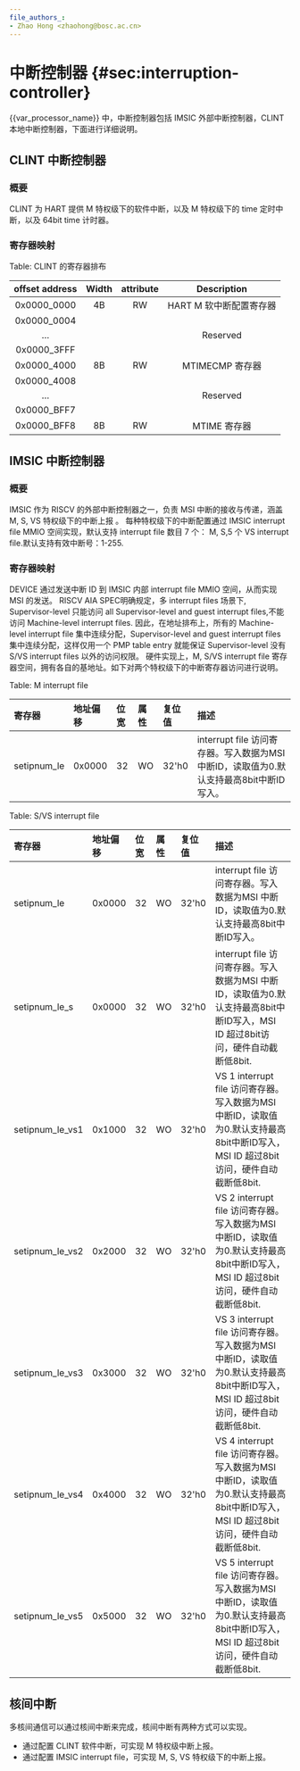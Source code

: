 ```yaml
---
file_authors_:
- Zhao Hong <zhaohong@bosc.ac.cn>
---
```


# 中断控制器 {#sec:interruption-controller}

{{var_processor_name}} 中，中断控制器包括 IMSIC 外部中断控制器，CLINT 本地中断控制器，下面进行详细说明。

## CLINT 中断控制器

### 概要

CLINT 为 HART 提供 M 特权级下的软件中断，以及 M 特权级下的 time 定时中断，以及 64bit time 计时器。

### 寄存器映射

Table: CLINT 的寄存器排布

| offset address | Width | attribute |       Description       |
| :------------: | :---: | :-------: | :---------------------: |
|  0x0000_0000   |  4B   |    RW     | HART M 软中断配置寄存器 |
|  0x0000_0004   |       |           |                         |
|       …        |       |           |        Reserved         |
|  0x0000_3FFF   |       |           |                         |
|  0x0000_4000   |  8B   |    RW     |     MTIMECMP 寄存器     |
|  0x0000_4008   |       |           |                         |
|       …        |       |           |        Reserved         |
|  0x0000_BFF7   |       |           |                         |
|  0x0000_BFF8   |  8B   |    RW     |      MTIME 寄存器       |


## IMSIC 中断控制器

### 概要

IMSIC 作为 RISCV 的外部中断控制器之一，负责 MSI 中断的接收与传递，涵盖 M, S, VS 特权级下的中断上报 。
每种特权级下的中断配置通过 IMSIC interrupt file MMIO 空间实现，默认支持 interrupt file 数目 7 个： M, S,5 个 VS interrupt file.默认支持有效中断号：1-255.

### 寄存器映射

DEVICE 通过发送中断 ID 到 IMSIC 内部 interrupt file MMIO 空间，从而实现 MSI 的发送。
RISCV AIA SPEC明确规定，多 interrupt files 场景下, Supervisor-level 只能访问 all Supervisor-level and guest interrupt files,不能访问 Machine-level interrupt files.
因此，在地址排布上，所有的 Machine-level interrupt file 集中连续分配，Supervisor-level and guest interrupt files 集中连续分配，这样仅用一个 PMP table entry 就能保证 Supervisor-level 没有 S/VS interrupt files 以外的访问权限。
硬件实现上，M, S/VS interrupt file 寄存器空间，拥有各自的基地址。如下对两个特权级下的中断寄存器访问进行说明。

Table: M interrupt file

| 寄存器      | 地址偏移 | 位宽 | 属性 | 复位值 | 描述                                         |
| :---------- | :------- | :--- | :--- | :----- | :---------------------------------------- |
| setipnum_le | 0x0000   | 32   | WO   | 32'h0  | interrupt file 访问寄存器。写入数据为MSI 中断ID，读取值为0.默认支持最高8bit中断ID写入。 |


Table: S/VS interrupt file

| 寄存器      | 地址偏移 | 位宽 | 属性 | 复位值 | 描述                                         |
| :------------- | :------- | :--- | :--- | :----- | :------------------------------------- |
| setipnum_le     | 0x0000   | 32   | WO   | 32'h0  | interrupt file 访问寄存器。写入数据为MSI 中断ID，读取值为0.默认支持最高8bit中断ID写入。                                            |
| setipnum_le_s   | 0x0000   | 32   | WO   | 32'h0  | interrupt file 访问寄存器。写入数据为MSI 中断ID，读取值为0.默认支持最高8bit中断ID写入，MSI ID 超过8bit访问，硬件自动截断低8bit.      |
| setipnum_le_vs1 | 0x1000   | 32   | WO   | 32'h0  | VS 1 interrupt file 访问寄存器。写入数据为MSI 中断ID，读取值为0.默认支持最高8bit中断ID写入，MSI ID 超过8bit访问，硬件自动截断低8bit. |
| setipnum_le_vs2 | 0x2000   | 32   | WO   | 32'h0  | VS 2 interrupt file 访问寄存器。写入数据为MSI 中断ID，读取值为0.默认支持最高8bit中断ID写入，MSI ID 超过8bit访问，硬件自动截断低8bit. |
| setipnum_le_vs3 | 0x3000   | 32   | WO   | 32'h0  | VS 3 interrupt file 访问寄存器。写入数据为MSI 中断ID，读取值为0.默认支持最高8bit中断ID写入，MSI ID 超过8bit访问，硬件自动截断低8bit. |
| setipnum_le_vs4 | 0x4000   | 32   | WO   | 32'h0  | VS 4 interrupt file 访问寄存器。写入数据为MSI 中断ID，读取值为0.默认支持最高8bit中断ID写入，MSI ID 超过8bit访问，硬件自动截断低8bit. |
| setipnum_le_vs5 | 0x5000   | 32   | WO   | 32'h0  | VS 5 interrupt file 访问寄存器。写入数据为MSI 中断ID，读取值为0.默认支持最高8bit中断ID写入，MSI ID 超过8bit访问，硬件自动截断低8bit. |

## 核间中断

多核间通信可以通过核间中断来完成，核间中断有两种方式可以实现。

- 通过配置 CLINT 软件中断，可实现 M 特权级中断上报。
- 通过配置 IMSIC interrupt file，可实现 M, S, VS 特权级下的中断上报。
